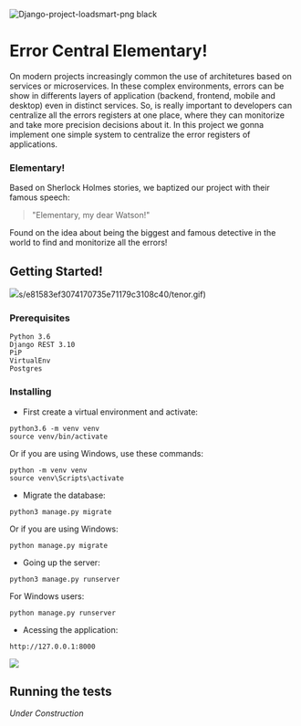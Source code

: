 ![Django-project-loadsmart-png black](https://user-images.githubusercontent.com/33585625/68079440-42f2b680-fdc8-11e9-8704-07b3ac4a35e1.png)


# Error Central Elementary!

On modern projects increasingly common the use of architetures based on services or microservices. In these complex environments, errors can be show in differents layers of application (backend, frontend, mobile and desktop) even in distinct services. So, is really important to developers can centralize all the errors registers at one place, where they can monitorize and take more precision decisions about it. In this project we gonna implement one simple system to centralize the error registers of applications.

### Elementary!

Based on Sherlock Holmes stories, we baptized our project with their famous speech:
> "Elementary, my dear Watson!" 

Found on the idea about being the biggest and famous detective in the world to find and monitorize all the errors!


## Getting Started!
![](https://user-images.githubusercontent.com/33585625/68079638-5fdcb900-fdcb-11e9-9b89-82dfb6076158.gif)s/e81583ef3074170735e71179c3108c40/tenor.gif)

### Prerequisites

```
Python 3.6
Django REST 3.10
PiP
VirtualEnv
Postgres
```

### Installing

- First create a virtual environment and activate:

```
python3.6 -m venv venv
source venv/bin/activate
```
Or if you are using Windows, use these commands:

```
python -m venv venv
source venv\Scripts\activate
```

- Migrate the database:

```
python3 manage.py migrate
```
Or if you are using Windows:

```
python manage.py migrate 
```

- Going up the server:

```
python3 manage.py runserver
```

For Windows users:
```
python manage.py runserver
````

- Acessing the application:

```
http://127.0.0.1:8000
```

![](https://media.tenor.com/images/b01ca348dc027a51a7b9ae84601ab964/tenor.gif)
## Running the tests

*Under Construction*


